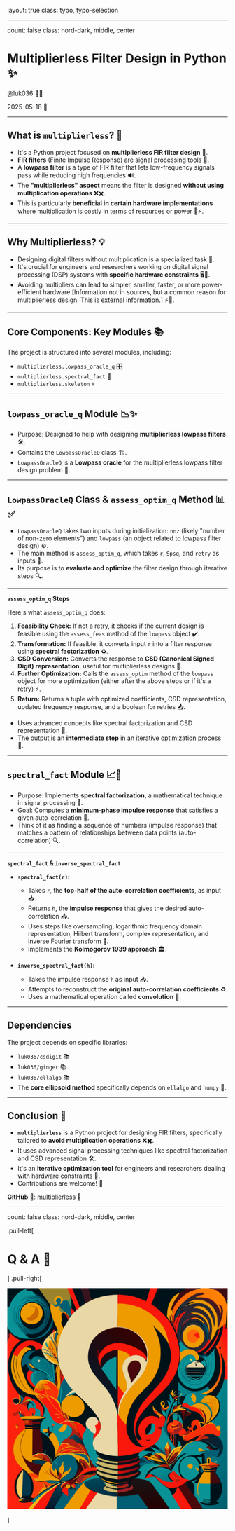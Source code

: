 layout: true
class: typo, typo-selection

---

count: false
class: nord-dark, middle, center

# Multiplierless Filter Design in Python ✨

@luk036 👨‍💻

2025-05-18 📅

---

## What is `multiplierless`? 🤔

*   It's a Python project focused on **multiplierless FIR filter design** 🔧.
*   **FIR filters** (Finite Impulse Response) are signal processing tools 📡.
*   A **lowpass filter** is a type of FIR filter that lets low-frequency signals pass while reducing high frequencies 🔊.
*   The **"multiplierless" aspect** means the filter is designed **without using multiplication operations** ❌✖️.
*   This is particularly **beneficial in certain hardware implementations** where multiplication is costly in terms of resources or power 💾⚡.

---

## Why Multiplierless? 💡

*   Designing digital filters without multiplication is a specialized task 🎯.
*   It's crucial for engineers and researchers working on digital signal processing (DSP) systems with **specific hardware constraints** 🖥️🔌.
*   Avoiding multipliers can lead to simpler, smaller, faster, or more power-efficient hardware [Information not in sources, but a common reason for multiplierless design. This is external information.] ⚡🚀.

---

## Core Components: Key Modules 📚

The project is structured into several modules, including:
*   `multiplierless.lowpass_oracle_q` 🎛️
*   `multiplierless.spectral_fact` 🌈
*   `multiplierless.skeleton` 💀

---

## `lowpass_oracle_q` Module 📉✨

*   Purpose: Designed to help with designing **multiplierless lowpass filters** 🛠️.
*   Contains the `LowpassOracleQ` class 🏗️.
*   `LowpassOracleQ` is a **Lowpass oracle** for the multiplierless lowpass filter design problem 🔮.

---

## `LowpassOracleQ` Class & `assess_optim_q` Method 📊✅

*   `LowpassOracleQ` takes two inputs during initialization: `nnz` (likely "number of non-zero elements") and `lowpass` (an object related to lowpass filter design) ⚙️.
*   The main method is `assess_optim_q`, which takes `r`, `Spsq`, and `retry` as inputs 🔄.
*   Its purpose is to **evaluate and optimize** the filter design through iterative steps 🔍.

---

**`assess_optim_q` Steps**

Here's what `assess_optim_q` does:
1.  **Feasibility Check:** If not a retry, it checks if the current design is feasible using the `assess_feas` method of the `lowpass` object ✔️.
2.  **Transformation:** If feasible, it converts input `r` into a filter response using **spectral factorization** ♻️.
3.  **CSD Conversion:** Converts the response to **CSD (Canonical Signed Digit) representation**, useful for multiplierless designs 🔢.
4.  **Further Optimization:** Calls the `assess_optim` method of the `lowpass` object for more optimization (either after the above steps or if it's a retry) ⚡.
5.  **Return:** Returns a tuple with optimized coefficients, CSD representation, updated frequency response, and a boolean for retries 📤.

*   Uses advanced concepts like spectral factorization and CSD representation 🧠.
*   The output is an **intermediate step** in an iterative optimization process 🔄.

---

## `spectral_fact` Module 📈🔢

*   Purpose: Implements **spectral factorization**, a mathematical technique in signal processing 🧮.
*   Goal: Computes a **minimum-phase impulse response** that satisfies a given auto-correlation 🎯.
*   Think of it as finding a sequence of numbers (impulse response) that matches a pattern of relationships between data points (auto-correlation) 🔍.

---

**`spectral_fact` & `inverse_spectral_fact`**

*   **`spectral_fact(r)`:**
    *   Takes `r`, the **top-half of the auto-correlation coefficients**, as input 📥.
    *   Returns `h`, the **impulse response** that gives the desired auto-correlation 📤.
    *   Uses steps like oversampling, logarithmic frequency domain representation, Hilbert transform, complex representation, and inverse Fourier transform 🔄.
    *   Implements the **Kolmogorov 1939 approach** 🏛️.

*   **`inverse_spectral_fact(h)`:**
    *   Takes the impulse response `h` as input 📥.
    *   Attempts to reconstruct the **original auto-correlation coefficients** ♻️.
    *   Uses a mathematical operation called **convolution** 🔄.

---

## Dependencies

The project depends on specific libraries:
*   `luk036/csdigit` 📚
*   `luk036/ginger` 📚
*   `luk036/ellalgo` 📚
*   The **core ellipsoid method** specifically depends on `ellalgo` and `numpy` 🧮.

---

## Conclusion 🎉

*   **`multiplierless`** is a Python project for designing FIR filters, specifically tailored to **avoid multiplication operations** ❌✖️.
*   It uses advanced signal processing techniques like spectral factorization and CSD representation 🛠️.
*   It's an **iterative optimization tool** for engineers and researchers dealing with hardware constraints 🔧.
*   Contributions are welcome! 🤝

**GitHub** 🐙: [multiplierless](https://github.com/luk036/multiplierless) 🔗

---

count: false
class: nord-dark, middle, center

.pull-left[

# Q & A 🎤

] .pull-right[

![Discussion](figs/questions-and-answers.svg)

]